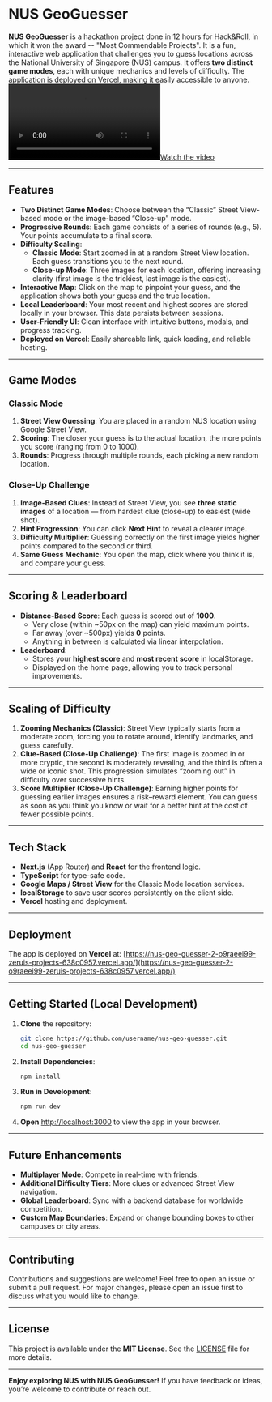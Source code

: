 

# NUS GeoGuesser

**NUS GeoGuesser** is a hackathon project done in 12 hours for Hack&Roll, in which it won the award -- "Most Commendable Projects". It is a fun, interactive web application that challenges you to guess locations across the National University of Singapore (NUS) campus. It offers **two distinct game modes**, each with unique mechanics and levels of difficulty. The application is deployed on [Vercel](https://nus-geo-guesser-2-o9raeei99-zeruis-projects-638c0957.vercel.app/), making it easily accessible to anyone.
[![Watch the video](https://raw.githubusercontent.com/limzerui/photosandvideos/main/GeoClassic.mp4)](https://raw.githubusercontent.com/limzerui/photosandvideos/main/GeoClose.mp4)



---

## Features

- **Two Distinct Game Modes**: Choose between the “Classic” Street View-based mode or the image-based “Close-up” mode.
- **Progressive Rounds**: Each game consists of a series of rounds (e.g., 5). Your points accumulate to a final score.
- **Difficulty Scaling**:  
  - **Classic Mode**: Start zoomed in at a random Street View location. Each guess transitions you to the next round.  
  - **Close-up Mode**: Three images for each location, offering increasing clarity (first image is the trickiest, last image is the easiest).
- **Interactive Map**: Click on the map to pinpoint your guess, and the application shows both your guess and the true location.
- **Local Leaderboard**: Your most recent and highest scores are stored locally in your browser. This data persists between sessions.
- **User-Friendly UI**: Clean interface with intuitive buttons, modals, and progress tracking.
- **Deployed on Vercel**: Easily shareable link, quick loading, and reliable hosting.

---

## Game Modes

### Classic Mode
1. **Street View Guessing**: You are placed in a random NUS location using Google Street View.  
2. **Scoring**: The closer your guess is to the actual location, the more points you score (ranging from 0 to 1000).  
3. **Rounds**: Progress through multiple rounds, each picking a new random location.

### Close-Up Challenge
1. **Image-Based Clues**: Instead of Street View, you see **three static images** of a location — from hardest clue (close-up) to easiest (wide shot).  
2. **Hint Progression**: You can click **Next Hint** to reveal a clearer image.  
3. **Difficulty Multiplier**: Guessing correctly on the first image yields higher points compared to the second or third.  
4. **Same Guess Mechanic**: You open the map, click where you think it is, and compare your guess.

---

## Scoring & Leaderboard

- **Distance-Based Score**: Each guess is scored out of **1000**.  
  - Very close (within ~50px on the map) can yield maximum points.  
  - Far away (over ~500px) yields **0** points.  
  - Anything in between is calculated via linear interpolation.  
- **Leaderboard**:  
  - Stores your **highest score** and **most recent score** in localStorage.  
  - Displayed on the home page, allowing you to track personal improvements.

---

## Scaling of Difficulty

1. **Zooming Mechanics (Classic)**: Street View typically starts from a moderate zoom, forcing you to rotate around, identify landmarks, and guess carefully.
2. **Clue-Based (Close-Up Challenge)**: The first image is zoomed in or more cryptic, the second is moderately revealing, and the third is often a wide or iconic shot. This progression simulates “zooming out” in difficulty over successive hints.
3. **Score Multiplier (Close-Up Challenge)**: Earning higher points for guessing earlier images ensures a risk–reward element. You can guess as soon as you think you know or wait for a better hint at the cost of fewer possible points.

---

## Tech Stack

- **Next.js** (App Router) and **React** for the frontend logic.  
- **TypeScript** for type-safe code.  
- **Google Maps / Street View** for the Classic Mode location services.  
- **localStorage** to save user scores persistently on the client side.  
- **Vercel** hosting and deployment.

---

## Deployment

The app is deployed on **Vercel** at:
[https://nus-geo-guesser-2-o9raeei99-zeruis-projects-638c0957.vercel.app/](https://nus-geo-guesser-2-o9raeei99-zeruis-projects-638c0957.vercel.app/)

---

## Getting Started (Local Development)

1. **Clone** the repository:
   ```bash
   git clone https://github.com/username/nus-geo-guesser.git
   cd nus-geo-guesser
   ```
2. **Install Dependencies**:
   ```bash
   npm install
   ```
3. **Run in Development**:
   ```bash
   npm run dev
   ```
4. **Open** [http://localhost:3000](http://localhost:3000) to view the app in your browser.

---

## Future Enhancements

- **Multiplayer Mode**: Compete in real-time with friends.  
- **Additional Difficulty Tiers**: More clues or advanced Street View navigation.  
- **Global Leaderboard**: Sync with a backend database for worldwide competition.  
- **Custom Map Boundaries**: Expand or change bounding boxes to other campuses or city areas.

---

## Contributing

Contributions and suggestions are welcome! Feel free to open an issue or submit a pull request. For major changes, please open an issue first to discuss what you would like to change.

---

## License

This project is available under the **MIT License**. See the [LICENSE](LICENSE) file for more details.

---

**Enjoy exploring NUS with NUS GeoGuesser!** If you have feedback or ideas, you’re welcome to contribute or reach out.
